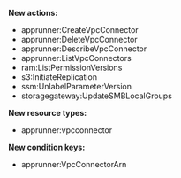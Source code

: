 **New actions:**

- apprunner:CreateVpcConnector
- apprunner:DeleteVpcConnector
- apprunner:DescribeVpcConnector
- apprunner:ListVpcConnectors
- ram:ListPermissionVersions
- s3:InitiateReplication
- ssm:UnlabelParameterVersion
- storagegateway:UpdateSMBLocalGroups

**New resource types:**

- apprunner:vpcconnector

**New condition keys:**

- apprunner:VpcConnectorArn
